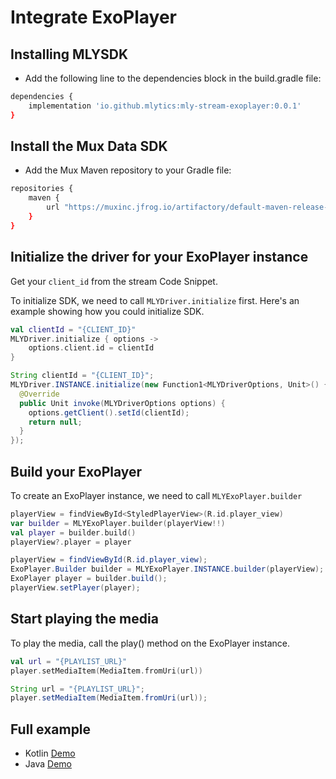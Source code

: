 # Integrate ExoPlayer

## Installing MLYSDK

- Add the following line to the dependencies block in the build.gradle file:

```bash
dependencies {
    implementation 'io.github.mlytics:mly-stream-exoplayer:0.0.1'
}
```

## Install the Mux Data SDK

- Add the Mux Maven repository to your Gradle file:

```bash
repositories {
    maven {
        url "https://muxinc.jfrog.io/artifactory/default-maven-release-local"
    }
}
```

## Initialize the driver for your ExoPlayer instance

Get your `client_id` from the stream Code Snippet.

To initialize SDK, we need to call `MLYDriver.initialize` first. Here's an example showing how you could initialize SDK.

```kotlin
val clientId = "{CLIENT_ID}"
MLYDriver.initialize { options ->
    options.client.id = clientId
}
```
```java
String clientId = "{CLIENT_ID}";
MLYDriver.INSTANCE.initialize(new Function1<MLYDriverOptions, Unit>() {
  @Override
  public Unit invoke(MLYDriverOptions options) {
    options.getClient().setId(clientId);
    return null;
  }
});
```

## Build your ExoPlayer

To create an ExoPlayer instance, we need to call `MLYExoPlayer.builder`

```kotlin
playerView = findViewById<StyledPlayerView>(R.id.player_view)
var builder = MLYExoPlayer.builder(playerView!!)
val player = builder.build()
playerView?.player = player
```
```java
playerView = findViewById(R.id.player_view);
ExoPlayer.Builder builder = MLYExoPlayer.INSTANCE.builder(playerView);
ExoPlayer player = builder.build();
playerView.setPlayer(player);
```

## Start playing the media

To play the media, call the play() method on the ExoPlayer instance.

```kotlin
val url = "{PLAYLIST_URL}"
player.setMediaItem(MediaItem.fromUri(url))
```
```java
String url = "{PLAYLIST_URL}";
player.setMediaItem(MediaItem.fromUri(url));
```

## Full example

- Kotlin [Demo](https://github.com/mlytics/mly-stream-sdk-android-exoplayer/tree/main/examples/kotlin-player)
- Java [Demo](https://github.com/mlytics/mly-stream-sdk-android-exoplayer/tree/main/examples/java-player)
